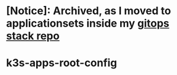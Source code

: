 # [Notice]: Archived, as I moved to applicationsets inside my [gitops stack repo](https://github.com/mikevader/k3s-cluster-infra-apps)

# k3s-apps-root-config
